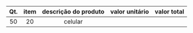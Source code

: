 |Qt.|item|descrição do produto|valor unitário|valor total|
|:--:|:--:|:--:|:--:|:--:|
|50|20|celular|